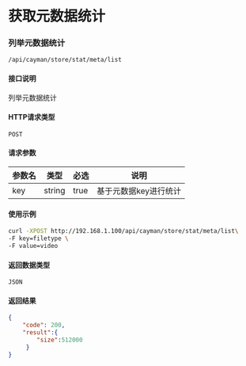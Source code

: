 # 获取元数据统计

### 列举元数据统计
`/api/cayman/store/stat/meta/list`

#### 接口说明
列举元数据统计

#### HTTP请求类型
`POST`

#### 请求参数
|参数名|类型|必选|说明|
|--|--|--|--|
|key|string|true|基于元数据key进行统计|

#### 使用示例
```sh
curl -XPOST http://192.168.1.100/api/cayman/store/stat/meta/list\
-F key=filetype \
-F value=video
```

#### 返回数据类型
`JSON`

#### 返回结果
```json
{
	"code":	200,
	"result":{
	    "size":512000
	 }
}
```